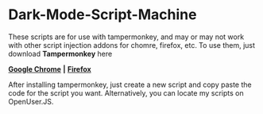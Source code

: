 # Dark-Mode-Script-Machine

These scripts are for use with tampermonkey, and may or may not work with other script injection addons for chomre, firefox, etc. 
To use them, just download **Tampermonkey** here 



[**Google Chrome**](https://chrome.google.com/webstore/detail/tampermonkey/dhdgffkkebhmkfjojejmpbldmpobfkfo?hl=en) **|**
[**Firefox**](https://addons.mozilla.org/en-US/firefox/addon/tampermonkey/)


After installing tampermonkey, just create a new script and copy paste the code for the script you want. Alternatively, you can locate my scripts on OpenUser.JS.
